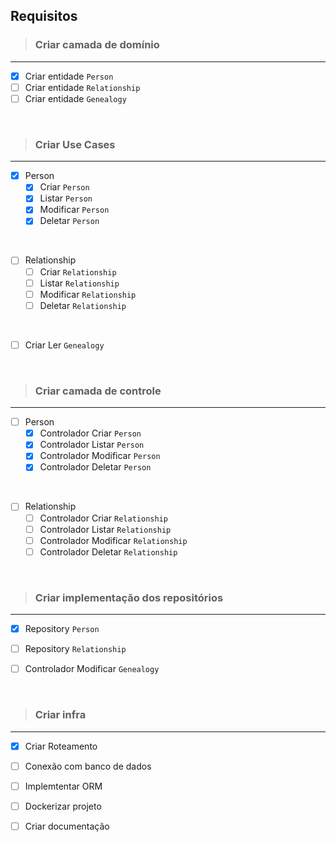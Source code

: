 ## Requisitos
> ### Criar camada de domínio
---
- [x] Criar entidade `Person`
- [ ] Criar entidade `Relationship`
- [ ] Criar entidade `Genealogy`

<br>
    
> ### Criar Use Cases
---
- [x] Person
    - [x] Criar `Person`
    - [x] Listar `Person`
    - [x] Modificar `Person`
    - [x] Deletar `Person`

<br>

- [ ] Relationship
    - [ ] Criar `Relationship`
    - [ ] Listar `Relationship`
    - [ ] Modificar `Relationship`
    - [ ] Deletar `Relationship`

<br>

- [ ] Criar Ler `Genealogy`

<br>

> ### Criar camada de controle
---
- [ ] Person
    - [x] Controlador Criar `Person`
    - [x] Controlador Listar `Person`
    - [x] Controlador Modificar `Person`
    - [x] Controlador Deletar `Person`

<br>

- [ ] Relationship
    - [ ] Controlador Criar `Relationship`
    - [ ] Controlador Listar `Relationship`
    - [ ] Controlador Modificar `Relationship`
    - [ ] Controlador Deletar `Relationship`

<br>

> ### Criar implementação dos repositórios 
---
- [x] Repository `Person`
- [ ] Repository `Relationship`
- [ ] Controlador Modificar `Genealogy`
  

<br>


> ### Criar infra
---
- [x] Criar Roteamento
- [ ] Conexão com banco de dados
- [ ] Implemtentar ORM
- [ ] Dockerizar projeto
- [ ] Criar documentação


